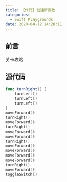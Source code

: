 ```yaml
---
title: 【代码】创建新函数
categories:
  - Swift Playgrounds
date: 2020-04-12 14:28:11
---
```


## 前言

关卡攻略

<!-- more -->

## 源代码

``` swift
func turnRight() {
    turnLeft()
    turnLeft()
    turnLeft()
}
moveForward()
turnRight()
moveForward()
turnRight()
moveForward()
moveForward()
turnRight()
moveForward()
moveForward()
moveForward()
moveForward()
turnRight()
moveForward()
toggleSwitch()
```


